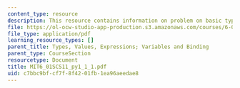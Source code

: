 ```yaml
---
content_type: resource
description: This resource contains information on problem on basic types.
file: https://ol-ocw-studio-app-production.s3.amazonaws.com/courses/6-01sc-introduction-to-electrical-engineering-and-computer-science-i-spring-2011/c7bbc9bfcf7f8f4201fb1ea96aeedae8_MIT6_01SCS11_py1_1_1.pdf
file_type: application/pdf
learning_resource_types: []
parent_title: Types, Values, Expressions; Variables and Binding
parent_type: CourseSection
resourcetype: Document
title: MIT6_01SCS11_py1_1_1.pdf
uid: c7bbc9bf-cf7f-8f42-01fb-1ea96aeedae8
---
```

